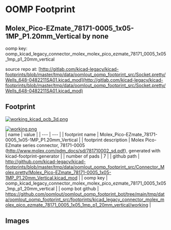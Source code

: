 # OOMP Footprint  
## Molex_Pico-EZmate_78171-0005_1x05-1MP_P1.20mm_Vertical  by none  
  
oomp key: oomp_kicad_legacy_connector_molex_molex_pico_ezmate_78171_0005_1x05_1mp_p1_20mm_vertical  
  
source repo at: [http://gitlab.com/kicad-legacy/kicad-footprints/blob/master/tmp/data/oomlout_oomp_footprint_src/Socket.pretty/Wells_648-0482211SA01.kicad_mod](http://gitlab.com/kicad-legacy/kicad-footprints/blob/master/tmp/data/oomlout_oomp_footprint_src/Socket.pretty/Wells_648-0482211SA01.kicad_mod)  
## Footprint  
  
[![working_kicad_pcb_3d.png](working_kicad_pcb_3d_600.png)](working_kicad_pcb_3d.png)  
  
[![working.png](working_600.png)](working.png)  
| name | value | 
| --- | --- | 
| footprint name | Molex_Pico-EZmate_78171-0005_1x05-1MP_P1.20mm_Vertical | 
| footprint description | Molex Pico-EZmate series connector, 78171-0005 (http://www.molex.com/pdm_docs/sd/781710002_sd.pdf), generated with kicad-footprint-generator | 
| number of pads | 7 | 
| github path | http://github.com/kicad-legacy/kicad-footprints/blob/master/tmp/data/oomlout_oomp_footprint_src/Connector_Molex.pretty/Molex_Pico-EZmate_78171-0005_1x05-1MP_P1.20mm_Vertical.kicad_mod | 
| oomp key | oomp_kicad_legacy_connector_molex_molex_pico_ezmate_78171_0005_1x05_1mp_p1_20mm_vertical | 
| oomp bot github | https://github.com/oomlout/oomlout_oomp_footprint_bot/tree/main/tmp/data/oomlout_oomp_footprint_src/footprints/kicad_legacy_connector_molex_molex_pico_ezmate_78171_0005_1x05_1mp_p1_20mm_vertical/working | 
## Images  
